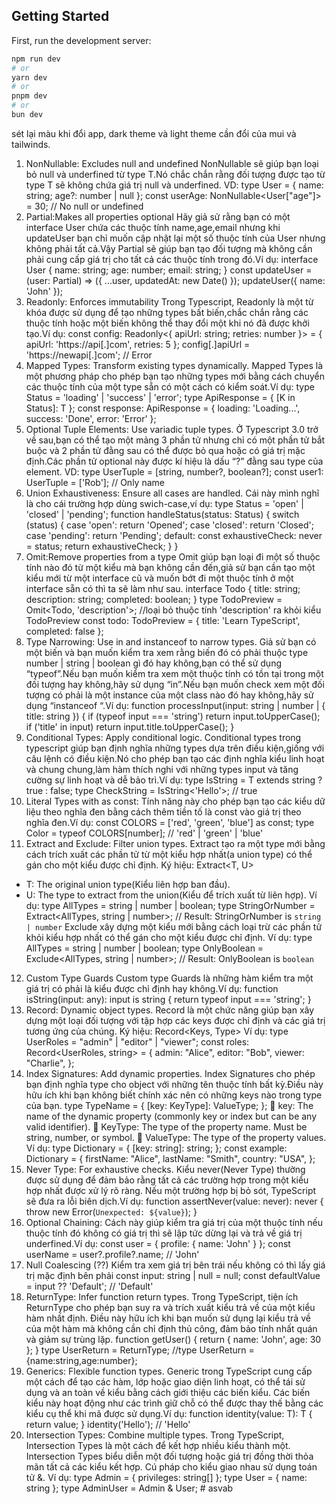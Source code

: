 ## Getting Started

First, run the development server:

```bash
npm run dev
# or
yarn dev
# or
pnpm dev
# or
bun dev
```

sét lại màu khi đổi app, dark theme và light theme cần đổi của mui và tailwinds.

1. NonNullable: Excludes null and undefined
   NonNullable sẽ giúp bạn loại bỏ null và underfined từ type T.Nó chắc chắn rằng đối tượng được tạo từ type T sẽ không chứa giá trị null và underfined.
   VD:
   type User = { name: string; age?: number | null };
   const userAge: NonNullable<User["age"]> = 30; // No null or undefined
2. Partial:Makes all properties optional
   Hãy giả sử rằng bạn có một interface User chứa các thuộc tính name,age,email nhưng khi updateUser bạn chỉ muốn cập nhật lại một số thuộc tính của User nhưng không phải tất cả.Vậy Partial sẽ giúp bạn tạo đối tượng mà không cần phải cung cấp giá trị cho tất cả các thuộc tính trong đó.Ví dụ:
   interface User { name: string; age: number; email: string; }
   const updateUser = (user: Partial<User>) => ({ ...user, updatedAt: new Date() });
   updateUser({ name: 'John' });
3. Readonly: Enforces immutability
   Trong Typescript, Readonly là một từ khóa được sử dụng để tạo những types bất biến,chắc chắn rằng các thuộc tính hoặc một biến không thể thay đổi một khi nó đã được khởi tạo.Ví dụ:
   const config: Readonly<{ apiUrl: string; retries: number }> = { apiUrl: 'https://api[.]com', retries: 5 };
   config[.]apiUrl = 'https://newapi[.]com'; // Error
4. Mapped Types: Transform existing types dynamically.
   Mapped Types là một phương pháp cho phép bạn tạo những types mới bằng cách chuyển các thuộc tính của một type sẵn có một cách có kiểm soát.Ví dụ:
   type Status = 'loading' | 'success' | 'error';
   type ApiResponse<T> = { [K in Status]: T };
   const response: ApiResponse<string> = { loading: 'Loading...', success: 'Done', error: 'Error' };
5. Optional Tuple Elements: Use variadic tuple types.
   Ở Typescript 3.0 trở về sau,bạn có thể tạo một mảng 3 phần tử nhưng chỉ có một phần tử bắt buộc và 2 phần tử đằng sau có thể được bỏ qua hoặc có giá trị mặc định.Các phần tử optional này được kí hiệu là dấu “?” đằng sau type của element.
   VD:
   type UserTuple = [string, number?, boolean?];
   const user1: UserTuple = ['Rob']; // Only name
6. Union Exhaustiveness: Ensure all cases are handled.
   Cái này mình nghĩ là cho cái trường hợp dùng swich-case,ví dụ:
   type Status = 'open' | 'closed' | 'pending';
   function handleStatus(status: Status) {
   switch (status) {
   case 'open': return 'Opened';
   case 'closed': return 'Closed';
   case 'pending': return 'Pending';
   default: const exhaustiveCheck: never = status; return exhaustiveCheck;
   }
   }
7. Omit:Remove properties from a type
   Omit giúp bạn loại đi một số thuộc tính nào đó từ một kiểu mà bạn không cần đến,giả sử bạn cần tạo một kiểu mới từ một interface cũ và muốn bớt đi một thuộc tính ở một interface sẵn có thì ta sẽ làm như sau.
   interface Todo { title: string; description: string; completed: boolean; }
   type TodoPreview = Omit<Todo, 'description'>;
   //loại bỏ thuộc tính 'description' ra khỏi kiểu TodoPreview
   const todo: TodoPreview = { title: 'Learn TypeScript', completed: false };
8. Type Narrowing: Use in and instanceof to narrow types.
   Giả sử bạn có một biến và bạn muốn kiểm tra xem rằng biến đó có phải thuộc type number | string | boolean gì đó hay không,bạn có thể sử dụng “typeof”.Nếu bạn muốn kiểm tra xem một thuộc tính có tồn tại trong một đối tượng hay không,hãy sử dụng “in”.Nếu bạn muốn check xem một đối tượng có phải là một instance của một class nào đó hay không,hãy sử dụng “instanceof “.Ví dụ:
   function processInput(input: string | number | { title: string }) {
   if (typeof input === 'string') return input.toUpperCase();
   if ('title' in input) return input.title.toUpperCase();
   }
9. Conditional Types: Apply conditional logic.
   Conditional types trong typescript giúp bạn định nghĩa những types dựa trên điều kiện,giống với câu lệnh có điều kiện.Nó cho phép bạn tạo các định nghĩa kiểu linh hoạt và chung chung,làm hàm thích nghi với những types input và tăng cường sự linh hoạt và dễ bảo trì.Ví dụ:
   type IsString<T> = T extends string ? true : false;
   type CheckString = IsString<'Hello'>; // true
10. Literal Types with as const:
    Tính năng này cho phép bạn tạo các kiểu dữ liệu theo nghĩa đen bằng cách thêm tiền tố là const vào giá trị theo nghĩa đen.Ví dụ:
    const COLORS = ['red', 'green', 'blue'] as const;
    type Color = typeof COLORS[number]; // 'red' | 'green' | 'blue'
11. Extract and Exclude: Filter union types.
    Extract tạo ra một type mới bằng cách trích xuất các phần tử từ một kiểu hợp nhất(a union type) có thể gán cho một kiểu được chỉ định.
    Ký hiệu: Extract<T, U>

-   T: The original union type(Kiểu liên hợp ban đầu).
-   U: The type to extract from the union(Kiểu để trích xuất từ liên hợp).
    Ví dụ:
    type AllTypes = string | number | boolean;
    type StringOrNumber = Extract<AllTypes, string | number>;
    // Result: StringOrNumber is `string | number`
    Exclude xây dựng một kiểu mới bằng cách loại trừ các phần tử khỏi kiểu hợp nhất có thể gán cho một kiểu được chỉ định.
    Ví dụ:
    type AllTypes = string | number | boolean;
    type OnlyBoolean = Exclude<AllTypes, string | number>;
    // Result: OnlyBoolean is `boolean`

12. Custom Type Guards
    Custom type Guards là những hàm kiểm tra một giá trị có phải là kiểu được chỉ định hay không.Ví dụ:
    function isString(input: any): input is string { return typeof input === 'string'; }
13. Record: Dynamic object types.
    Record là một chức năng giúp bạn xây dựng một loại đối tượng với tập hợp các keys được chỉ định và các giá trị tương ứng của chúng.
    Ký hiệu: Record<Keys, Type>
    Ví dụ:
    type UserRoles = "admin" | "editor" | "viewer";
    const roles: Record<UserRoles, string> = {
    admin: "Alice",
    editor: "Bob",
    viewer: "Charlie",
    };
14. Index Signatures: Add dynamic properties.
    Index Signatures cho phép bạn định nghĩa type cho object với những tên thuộc tính bất kỳ.Điều này hữu ích khi bạn không biết chính xác nên có những keys nào trong type của bạn.
    type TypeName = {
    [key: KeyType]: ValueType;
    };
     key: The name of the dynamic property (commonly key or index but can be any valid identifier).
     KeyType: The type of the property name. Must be string, number, or symbol.
     ValueType: The type of the property values.
    Ví dụ:
    type Dictionary = {
    [key: string]: string;
    };
    const example: Dictionary = {
    firstName: "Alice",
    lastName: "Smith",
    country: "USA",
    };
15. Never Type: For exhaustive checks.
    Kiểu never(Never Type) thường được sử dụng để đảm bảo rằng tất cả các trường hợp trong một kiểu hợp nhất được xử lý rõ ràng. Nếu một trường hợp bị bỏ sót, TypeScript sẽ đưa ra lỗi biên dịch.Ví dụ:
    function assertNever(value: never): never { throw new Error(`Unexpected: ${value}`); }
16. Optional Chaining:
    Cách này giúp kiểm tra giá trị của một thuộc tính nếu thuộc tính đó không có giá trị thì sẽ lập tức dừng lại và trả về giá trị underfined.Ví dụ:
    const user = { profile: { name: 'John' } };
    const userName = user?.profile?.name; // 'John'
17. Null Coalescing (??)
    Kiểm tra xem giá trị bên trái nếu không có thì lấy giá trị mặc định bên phải
    const input: string | null = null;
    const defaultValue = input ?? 'Default'; // 'Default'
18. ReturnType: Infer function return types.
    Trong TypeScript, tiện ích ReturnType cho phép bạn suy ra và trích xuất kiểu trả về của một kiểu hàm nhất định. Điều này hữu ích khi bạn muốn sử dụng lại kiểu trả về của một hàm mà không cần chỉ định thủ công, đảm bảo tính nhất quán và giảm sự trùng lặp.
    function getUser() { return { name: 'John', age: 30 }; }
    type UserReturn = ReturnType<typeof getUser>;
    //type UserReturn = {name:string,age:number};
19. Generics: Flexible function types.
    Generic trong TypeScript cung cấp một cách để tạo các hàm, lớp hoặc giao diện linh hoạt, có thể tái sử dụng và an toàn về kiểu bằng cách giới thiệu các biến kiểu. Các biến kiểu này hoạt động như các trình giữ chỗ có thể được thay thế bằng các kiểu cụ thể khi mã được sử dụng.Ví dụ:
    function identity<T>(value: T): T { return value; }
    identity<string>('Hello'); // 'Hello'
20. Intersection Types: Combine multiple types.
    Trong TypeScript, Intersection Types là một cách để kết hợp nhiều kiểu thành một. Intersection Types biểu diễn một đối tượng hoặc giá trị đồng thời thỏa mãn tất cả các kiểu kết hợp.
    Cú pháp cho kiểu giao nhau sử dụng toán tử &.
    Ví dụ:
    type Admin = { privileges: string[] };
    type User = { name: string };
    type AdminUser = Admin & User;
#   a s v a b  
 